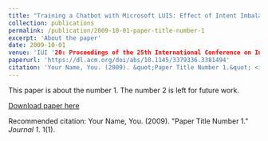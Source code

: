 ```yaml
---
title: "Training a Chatbot with Microsoft LUIS: Effect of Intent Imbalance on Prediction Accuracy"
collection: publications
permalink: /publication/2009-10-01-paper-title-number-1
excerpt: 'About the paper'
date: 2009-10-01
venue: 'IUI '20: Proceedings of the 25th International Conference on Intelligent User Interfaces Companion'
paperurl: 'https://dl.acm.org/doi/abs/10.1145/3379336.3381494'
citation: 'Your Name, You. (2009). &quot;Paper Title Number 1.&quot; <i>Journal 1</i>. 1(1).'
---
```

This paper is about the number 1. The number 2 is left for future work.

[Download paper here](http://academicpages.github.io/files/paper1.pdf)

Recommended citation: Your Name, You. (2009). "Paper Title Number 1." <i>Journal 1</i>. 1(1).

